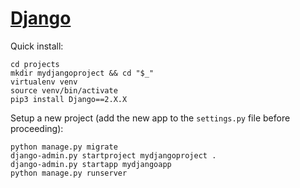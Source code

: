 # [Django](https://www.djangoproject.com/)

Quick install:
```
cd projects
mkdir mydjangoproject && cd "$_"
virtualenv venv
source venv/bin/activate
pip3 install Django==2.X.X
```

Setup a new project (add the new app to the `settings.py` file before proceeding):
```
python manage.py migrate
django-admin.py startproject mydjangoproject .
django-admin.py startapp mydjangoapp
python manage.py runserver
```
